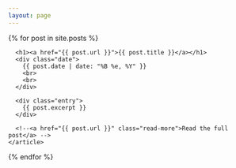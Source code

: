 ```yaml
---
layout: page
---
```


<div class="posts">
  {% for post in site.posts %}
    <article class="post">

      <h1><a href="{{ post.url }}">{{ post.title }}</a></h1>
      <div class="date">
        {{ post.date | date: "%B %e, %Y" }}
        <br>
        <br>
      </div>

      <div class="entry">
        {{ post.excerpt }}
      </div>

      <!--<a href="{{ post.url }}" class="read-more">Read the full post</a> -->
    </article>
  {% endfor %}
</div>
